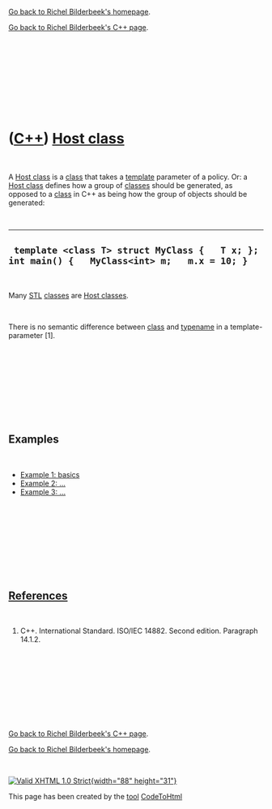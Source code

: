 [Go back to Richel Bilderbeek's homepage](index.htm).

[Go back to Richel Bilderbeek's C++ page](Cpp.htm).

 

 

 

 

 

([C++](Cpp.htm)) [Host class](CppHostClass.htm)
===============================================

 

A [Host class](CppHostClass.htm) is a [class](CppClass.htm) that takes a
[template](CppTemplate.htm) parameter of a policy. Or: a [Host
class](CppHostClass.htm) defines how a group of [classes](CppClass.htm)
should be generated, as opposed to a [class](CppClass.htm) in C++ as
being how the group of objects should be generated:

 

  ------------------------------------------------------------------------------------------------
  ` template <class T> struct MyClass {   T x; };  int main() {   MyClass<int> m;   m.x = 10; }`
  ------------------------------------------------------------------------------------------------

 

Many [STL](CppStl.htm) [classes](CppClass.htm) are [Host
classes](CppHostClass.htm).

 

There is no semantic difference between [class](CppClass.htm) and
[typename](CppTypename.htm) in a template-parameter \[1\].

 

 

 

 

 

Examples
--------

 

-   [Example 1: basics](CppHostClassExample1.htm)
-   [Example 2: ...](CppHostClassExample2.htm)
-   [Example 3: ...](CppHostClassExample3.htm)

 

 

 

 

 

[References](CppReferences.htm)
-------------------------------

 

1.  C++. International Standard. ISO/IEC 14882. Second edition.
    Paragraph 14.1.2.

 

 

 

 

 

[Go back to Richel Bilderbeek's C++ page](Cpp.htm).

[Go back to Richel Bilderbeek's homepage](index.htm).

 

[![Valid XHTML 1.0 Strict](valid-xhtml10.png){width="88"
height="31"}](http://validator.w3.org/check?uri=referer)

This page has been created by the [tool](Tools.htm)
[CodeToHtml](ToolCodeToHtml.htm)
